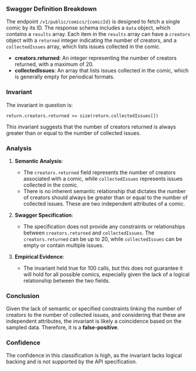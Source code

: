 ### Swagger Definition Breakdown

The endpoint `/v1/public/comics/{comicId}` is designed to fetch a single comic by its ID. The response schema includes a `data` object, which contains a `results` array. Each item in the `results` array can have a `creators` object with a `returned` integer indicating the number of creators, and a `collectedIssues` array, which lists issues collected in the comic.

- **creators.returned**: An integer representing the number of creators returned, with a maximum of 20.
- **collectedIssues**: An array that lists issues collected in the comic, which is generally empty for periodical formats.

### Invariant

The invariant in question is:

`return.creators.returned >= size(return.collectedIssues[])`

This invariant suggests that the number of creators returned is always greater than or equal to the number of collected issues.

### Analysis

1. **Semantic Analysis**: 
   - The `creators.returned` field represents the number of creators associated with a comic, while `collectedIssues` represents issues collected in the comic.
   - There is no inherent semantic relationship that dictates the number of creators should always be greater than or equal to the number of collected issues. These are two independent attributes of a comic.

2. **Swagger Specification**:
   - The specification does not provide any constraints or relationships between `creators.returned` and `collectedIssues`. The `creators.returned` can be up to 20, while `collectedIssues` can be empty or contain multiple issues.

3. **Empirical Evidence**:
   - The invariant held true for 100 calls, but this does not guarantee it will hold for all possible comics, especially given the lack of a logical relationship between the two fields.

### Conclusion

Given the lack of semantic or specified constraints linking the number of creators to the number of collected issues, and considering that these are independent attributes, the invariant is likely a coincidence based on the sampled data. Therefore, it is a **false-positive**.

### Confidence

The confidence in this classification is high, as the invariant lacks logical backing and is not supported by the API specification.
